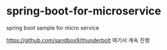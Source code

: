 spring-boot-for-microservice
============================

spring boot sample for micro service

https://github.com/sandbox9/thunderbolt 여기서 계속 진행 

